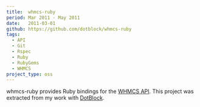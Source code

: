 ```yaml
---
title:  whmcs-ruby
period: Mar 2011 - May 2011
date:   2011-03-01
github: https://github.com/dotblock/whmcs-ruby
tags:
  - API
  - Git
  - Rspec
  - Ruby
  - RubyGems
  - WHMCS
project_type: oss
---
```


whmcs-ruby provides Ruby bindings for the [WHMCS API][]. This project was
extracted from my work with [DotBlock][].

[DotBlock]: https://www.dotblock.com/
[WHMCS API]: http://docs.whmcs.com/API:Functions
